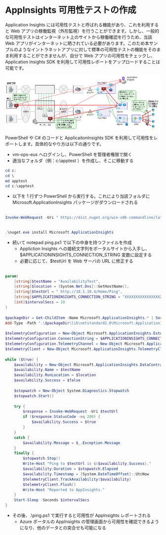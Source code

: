 # AppInsights 可用性テストの作成

Application Insights には可用性テストと呼ばれる機能があり、これを利用すると Web アプリの稼働監視（外形監視）を行うことができます。しかし、一般的な可用性テストはインターネット上のサイトから稼働確認を行うため、当該 Web アプリがインターネットに晒されている必要があります。このため本サンプルのようなイントラネットアプリに対して標準の可用性テストの機能をそのまま利用することができませんが、自分で Web アプリの可用性をチェックし、Application Insights SDK を利用して可用性レポートをアップロードすることは可能です。

![picture 1](./images/2d16f1fd99b9553e850bdbacaadae4ef291f4095204ffd787c3d7d79d31d1125.png)  

PowerShell や C# のコードと ApplicaitonInsights SDK を利用して可用性をレポートします。具体的なやり方は以下の通りです。

- vm-ops-eus へログインし、PowerShell を管理者権限で開く
- 適当なフォルダ（例：c:\apptest ）を作成し、そこに移動する

```PowerShell
cd c:
cd \
md apptest
cd c:\apptest
```

- 以下を 1 行ずつ PowerShell から実行する。これにより当該フォルダに  Microsoft.ApplicationInsights パッケージがダウンロードされる

```PowerShell

Invoke-WebRequest -Uri " https://dist.nuget.org/win-x86-commandline/latest/nuget.exe" -OutFile ".\nuget.exe"

```

```PowerShell

.\nuget.exe install Microsoft.ApplicationInsights

```

- 続いて notepad ping.ps1 で以下の中身を持つファイルを作成
  - Appliction Insights への接続文字列をポータルサイトから入手し、$APPLICATIONINSIGHTS_CONNECTION_STRING 変数に設定する
  - 必要に応じて、$testUrl を Web サーバの URL に修正する

```PowerShell Script

param(
    [string]$testName = "AvailabilityTest",
    [string]$location = [System.Net.Dns]::GetHostName(),
    [string]$testUrl = " http://10.1.10.4/Home/Ping",
    [string]$APPLICATIONINSIGHTS_CONNECTION_STRING = "XXXXXXXXXXXXXXXXXXX",
    [int]$intervalSecs = 10
)
 
$packageDir = Get-ChildItem -Name Microsoft.ApplicationInsights.* | Sort-Object | Select-Object -Last 1
Add-Type -Path ".\$packageDir\lib\netstandard2.0\Microsoft.ApplicationInsights.dll"
 
$telemetryConfiguration = New-Object Microsoft.ApplicationInsights.Extensibility.TelemetryConfiguration
$telemetryConfiguration.ConnectionString = $APPLICATIONINSIGHTS_CONNECTION_STRING
$telemetryConfiguration.TelemetryChannel = New-Object Microsoft.ApplicationInsights.Channel.InMemoryChannel
$telemetryClient = New-Object Microsoft.ApplicationInsights.TelemetryClient($telemetryConfiguration)
 
while ($true) {
    $availability = New-Object Microsoft.ApplicationInsights.DataContracts.AvailabilityTelemetry
    $availability.Name = $testName
    $availability.RunLocation = $location
    $availability.Success = $false
 
    $stopwatch = New-Object System.Diagnostics.Stopwatch
    $stopwatch.Start()
 
    try {
        $response = Invoke-WebRequest -Uri $testUrl
        if ($response.StatusCode -eq 200) {
            $availability.Success = $true
        }
    }
    catch {
        $availability.Message = $_.Exception.Message
    }
    finally {
        $stopwatch.Stop()
        Write-Host "Ping to $testUrl is $($availability.Success)."
        $availability.Duration = $stopwatch.Elapsed
        $availability.Timestamp = [System.DateTimeOffset]::UtcNow
        $telemetryClient.TrackAvailability($availability)
        $telemetryClient.Flush()
        Write-Host "Reported to AppInsights."
    }
    Start-Sleep -Seconds $intervalSecs
}

```

- その後、.\ping.ps1 で実行すると可用性が AppInsights レポートされる
  - Azure ポータルの AppInsights の管理画面から可用性を確認できるようになり、他のデータとの突合せも可能になる

